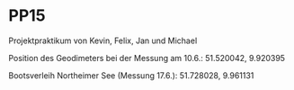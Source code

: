 # PP15
Projektpraktikum von Kevin, Felix, Jan und Michael

Position des Geodimeters bei der Messung am 10.6.:
51.520042, 9.920395

Bootsverleih Northeimer See (Messung 17.6.):
51.728028, 9.961131
